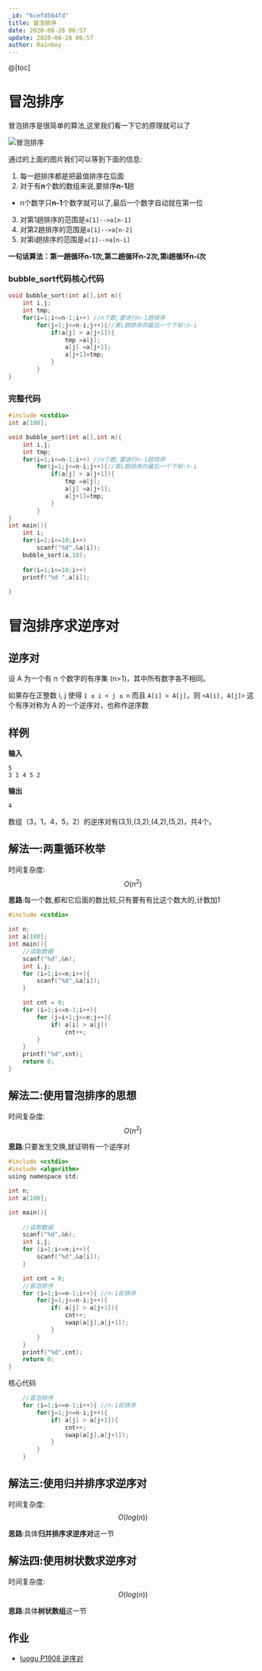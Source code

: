 ```yaml
---
_id: "6cefd564fd"
title: 冒泡排序
date: 2020-08-28 06:57
update: 2020-08-28 06:57
author: Rainboy
---
```


@[toc]

# 冒泡排序

冒泡排序是很简单的算法,这里我们看一下它的原理就可以了

![冒泡排序](./冒泡排序.png)

通过的上面的图片我们可以等到下面的信息:

 1. 每一趟排序都是把最值排序在后面
 2. 对于有**n**个数的数组来说,要排序**n-1**趟
  - n个数字只**n-1**个数字就可以了,最后一个数字自动就在第一位
 3. 对第1趟排序的范围是`a[1]-->a[n-1]`
 4. 对第2趟排序的范围是`a[1]-->a[n-2]`
 5. 对第i趟排序的范围是`a[1]-->a[n-i]`


**一句话算法：第一趟循环n-1次,第二趟循环n-2次,第i趟循环n-i次**

### bubble_sort代码核心代码

<!-- template start -->
```c
void bubble_sort(int a[],int n){
    int i,j;
	int tmp;
    for(i=1;i<=n-1;i++) //n个数,要进行n-1趟排序
        for(j=1;j<=n-i;j++){//第i趟排序的最后一个下标:n-i
            if(a[j] > a[j+1]){
                tmp =a[j];
                a[j] =a[j+1];
                a[j+1]=tmp;
            }
        }
}
```
<!-- template end -->

### 完整代码

```c
#include <cstdio>
int a[100];

void bubble_sort(int a[],int n){
    int i,j;
	int tmp;
    for(i=1;i<=n-1;i++) //n个数,要进行n-1趟排序
        for(j=1;j<=n-i;j++){//第i趟排序的最后一个下标:n-i
            if(a[j] > a[j+1]){
                tmp =a[j];
                a[j] =a[j+1];
                a[j+1]=tmp;
            }
        }
}
int main(){
	int i;
	for(i=1;i<=10;i++)
		scanf("%d",&a[i]);
	bubble_sort(a,10);
	
	for(i=1;i<=10;i++)
	printf("%d ",a[i]);
	
}
```

# 冒泡排序求逆序对

## 逆序对

设 A 为一个有 n 个数字的有序集 (n>1)，其中所有数字各不相同。

如果存在正整数 i, j 使得 `1 ≤ i < j ≤ n` 而且 `A[i] > A[j]`，则 `<A[i], A[j]>` 这个有序对称为 A 的一个逆序对，也称作逆序数

## 样例


**输入**
```
5
3 1 4 5 2
```

**输出**
```
4
```

数组（3，1，4，5，2）的逆序对有(3,1),(3,2),(4,2),(5,2)，共4个。


## 解法一:两重循环枚举

时间复杂度:$$O(n^2)$$

**思路**:每一个数,都和它后面的数比较,只有要有有比这个数大的,计数加1 

```c
#include <cstdio>

int n;
int a[100];
int main(){
    //读取数据
    scanf("%d",&n);
    int i,j;
    for (i=1;i<=n;i++){
        scanf("%d",&a[i]);
    }

    int cnt = 0;
    for (i=1;i<=n-1;i++){
        for (j=i+1;j<=n;j++){
            if( a[i] > a[j])
                cnt++;
        }
    }
    printf("%d",cnt);
    return 0;
}
```

## 解法二:使用冒泡排序的思想

时间复杂度:$$O(n^2)$$

**思路**:只要发生交换,就证明有一个逆序对


```c
#include <cstdio>
#include <algorithm>
using namespace std;

int n;
int a[100];

int main(){
    
    //读取数据
    scanf("%d",&n);
    int i,j;
    for (i=1;i<=n;i++){
        scanf("%d",&a[i]);
    }

    int cnt = 0;
    //冒泡排序
    for (i=1;i<=n-1;i++){ //n-1轮排序
        for(j=1;j<=n-i;j++){
            if( a[j] > a[j+1]){
                cnt++;
                swap(a[j],a[j+1]);
            }
        }
    }
    printf("%d",cnt);
    return 0;
}
```

核心代码
<!-- template start -->
```c
    //冒泡排序
    for (i=1;i<=n-1;i++){ //n-1轮排序
        for(j=1;j<=n-i;j++){
            if( a[j] > a[j+1]){
                cnt++;
                swap(a[j],a[j+1]);
            }
        }
    }
```
<!-- template end -->


## 解法三:使用归并排序求逆序对

时间复杂度:$$O(log(n))$$

**思路**:具体**归并排序求逆序对**这一节

## 解法四:使用树状数求逆序对

时间复杂度:$$O(log(n))$$

**思路**:具体**树状数组**这一节

## 作业

 - [luogu P1908 逆序对](https://www.luogu.org/problemnew/show/1908)
